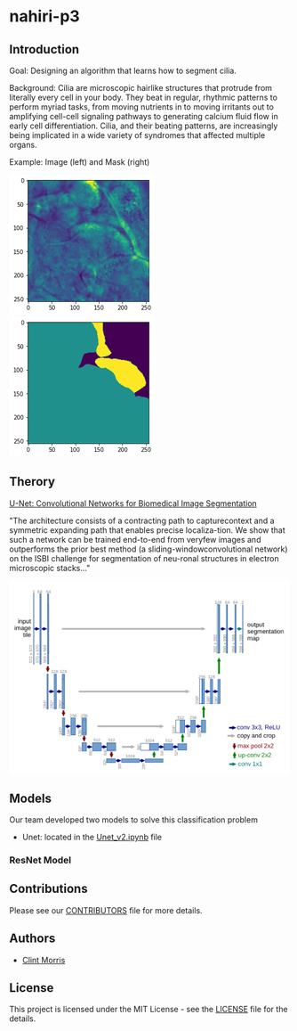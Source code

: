 # nahiri-p3

## Introduction

Goal: Designing an algorithm that learns how to segment cilia. 

Background: Cilia are microscopic hairlike structures that protrude from literally every cell in your body. They beat
in regular, rhythmic patterns to perform myriad tasks, from moving nutrients in to moving irritants out to amplifying
cell-cell signaling pathways to generating calcium fluid flow in early cell differentiation. Cilia, and their beating
patterns, are increasingly being implicated in a wide variety of syndromes that affected multiple organs.

Example: Image (left) and Mask (right)

![](figures/img.png) ![](figures/mask.png)



## Therory

<a href= "https://arxiv.org/pdf/1505.04597.pdf">U-Net: Convolutional Networks for Biomedical Image Segmentation</a>


"The  architecture  consists  of  a  contracting  path  to  capturecontext and a symmetric expanding path that enables precise localiza-tion. We show that such a network can be trained end-to-end from veryfew  images  and  outperforms  the  prior  best  method  (a  sliding-windowconvolutional network) on the ISBI challenge for segmentation of neu-ronal  structures  in  electron  microscopic  stacks..."



![](figures/unet.png)



## Models
Our team developed two models to solve this classification problem

* Unet: located in the <a href= "https://github.com/dsp-uga/nahiri-p3/blob/main/Unet_v2.ipynb">Unet_v2.ipynb</a> file



### ResNet Model

## Contributions
Please see our [CONTRIBUTORS]() file for more details.

## Authors 
<ul> <li><a href= "https://github.com/clint_kristopher_morris"> Clint Morris</a></li></ul>

## License
This project is licensed under the MIT License - see the <a href="">LICENSE</a> file for the details.
